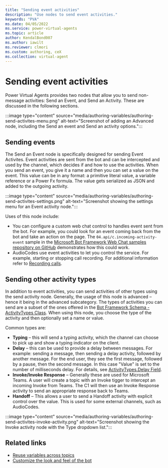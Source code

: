 ```yaml
---
title: "Sending event activities"
description: "Use nodes to send event activities."
keywords: "PVA"
ms.date: 04/05/2022
ms.service: power-virtual-agents
ms.topic: article
author: KendalBond007
ms.author: iawilt
ms.reviewer: clmori
ms.custom: authoring, ceX
ms.collection: virtual-agent
---
```


# Sending event activities

Power Virtual Agents provides two nodes that allow you to send non-message activities: Send an Event, and Send an Activity. These are discussed in the following sections.

:::image type="content" source="media/authoring-variables/authoring-send-activites-menu.png" alt-text="Screenshot of adding an Advanced node, including the Send an event and Send an activity options.":::

## Sending events

The Send an Event node is specifically designed for sending Event Activites. Event activities are sent from the bot and can be intercepted and used by the channel, which decides if and how to use the activities. When you send an event, you give it a name and then you can set a value on the event. This value can be in any format: a primitive literal value, a variable reference or a Power Fx formula. The value gets serialized as JSON and added to the outgoing activity.

:::image type="content" source="media/authoring-variables/authoring-send-activites-settings.png" alt-text="Screenshot showing the settings menu for an Event activity node.":::

Uses of this node include:

- You can configure a custom web chat control to handles event sent from the bot. For example, you could look for an event coming back from the bot and take an action on the page. The `04.api/c.incoming-activity-event` sample in the [Microsoft Bot Framework Web Chat samples repository on GitHub](https://github.com/microsoft/BotFramework-WebChat/samples/04.api/c.incoming-activity-event) demonstrates how this could work.
- AudioCodes use event activities to let you control the service. For example, starting or stopping call recording. For additional information refer to [Recording calls](https://techdocs.audiocodes.com/voice-ai-connect/Content/VAIG_Combined/call-recording.htm).

## Sending other activity types

In addition to event activities, you can send activities of other types using the send activity node. Generally, the usage of this node is advanced – hence it being in the advanced subcategory. The types of activities you can send are a subset of the ones offered in the [Bot Framework Schema - ActivityTypes Class](/dotnet/api/microsoft.bot.schema.activitytypes). When using this node, you choose the type of the activity and then optionally set a name or value.

Common types are:

- **Typing** – this will send a typing activity, which the channel can choose to pick up and show a typing indicator on the client.
- **Delay** – this can be used to provide a delay between messages. For example: sending a message, then sending a delay activity, followed by another message. For the end user, they see the first message, followed by a pause, then the second message. In this case "Value" is set to the number of milliseconds delay. For details, see [ActivityTypes.Delay Field](/dotnet/api/microsoft.bot.schema.activitytypes).
- **Invoke/Invoke Response** – Generally these are used for Microsoft Teams. A user will create a topic with an Invoke tigger to intercept an incoming Invoke from Teams. The C1 will then use an Invoke Response activity to send an appropriate response back to Teams.
- **Handoff** – This allows a user to send a Handoff activity with explicit control over the value. This is used for some external channels, such as AudioCodes.

:::image type="content" source="media/authoring-variables/authoring-send-activites-invoke-activity.png" alt-text="Screenshot showing the Invoke activity node with the Type dropdown list.":::

## Related links

- [Reuse variables across topics](authoring-variables-bot.md)
- [Customize the look and feel of the bot](customize-default-canvas.md)
